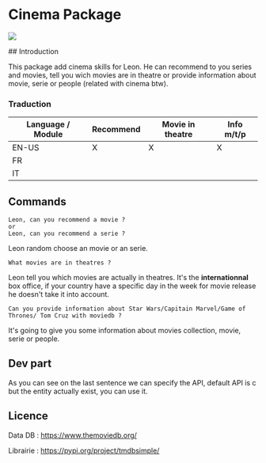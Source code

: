 # Cinema Package

![](https://media.discordapp.net/attachments/587078058130014240/601166722061434937/cinema.png)

## Introduction

This package add cinema skills for Leon. He can recommend to you series and movies, tell you wich movies are in theatre or provide information about movie, serie or people (related with cinema btw).

### Traduction

| Language / Module | Recommend | Movie in theatre | Info m/t/p |
| ----------------- | --------- | ---------------- | ---------- |
| EN-US             | X         | X                | X          |
| FR                |           |                  |            |
| IT                |           |                  |            |



## Commands

 ```
Leon, can you recommend a movie ?
or
Leon, can you recommend a serie ?
 ```

Leon random choose an movie or an serie.

```
What movies are in theatres ?
```

Leon tell you which movies are actually in theatres. It's the **internationnal** box office, if your country have a specific day in the week for movie release he doesn't take it into account.

```
Can you provide information about Star Wars/Capitain Marvel/Game of Thrones/ Tom Cruz with moviedb ?
```

It's going to give you some information about movies collection, movie, serie or people.

## Dev part

As you can see on the last sentence we can specify the API, default API is c but the entity actually exist, you can use it.



## Licence

Data DB : https://www.themoviedb.org/

Librairie : https://pypi.org/project/tmdbsimple/